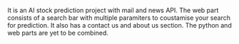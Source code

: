 It is an AI stock prediction project with mail and news API. The web part consists of a search bar with multiple paramiters to coustamise your search for prediction. It also has a contact us and about us section. The python and web parts are yet to be combined.
